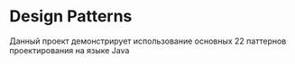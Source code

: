 # Design Patterns
Данный проект демонстрирует использование основных 22 паттернов проектирования на языке Java